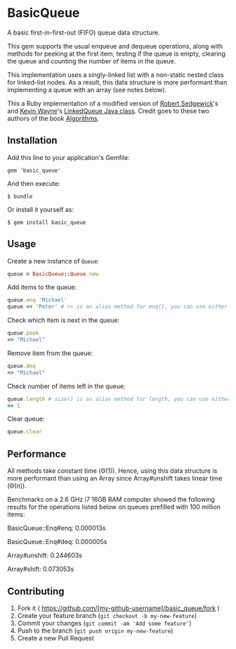 # BasicQueue

A basic first-in-first-out (FIFO) queue data structure.

This gem supports the usual enqueue and dequeue operations, along with methods for peeking at the first item, testing if the queue is empty, clearing the queue and counting the number of items in the queue.

This implementation uses a singly-linked list with a non-static nested class for linked-list nodes. As a result, this data structure is more performant than implementing a queue with an array (see notes below).

This a Ruby implementation of a modified version of [Robert Sedgewick](http://www.cs.princeton.edu/~rs/)'s and [Kevin Wayne](http://www.cs.princeton.edu/~wayne/contact/)'s [LinkedQueue Java class](http://algs4.cs.princeton.edu/13stacks/LinkedQueue.java.html). Credit goes to these two authors of the book [Algorithms](http://www.amazon.com/gp/product/032157351X/ref=as_li_qf_sp_asin_il_tl?ie=UTF8&tag=algs4-20&linkCode=as2&camp=1789&creative=9325&creativeASIN=032157351X).

## Installation

Add this line to your application's Gemfile:

    gem 'basic_queue'

And then execute:

    $ bundle

Or install it yourself as:

    $ gem install basic_queue

## Usage

Create a new instance of `Queue`:

```ruby
queue = BasicQueue::Queue.new
```

Add items to the queue:
```ruby
queue.enq 'Michael'
queue << 'Peter' # << is an alias method for enq(), you can use either method
```

Check which item is next in the queue:
```ruby
queue.peek
=> "Michael"
```

Remove item from the queue:
```ruby
queue.deq
=> "Michael"
```

Check number of items left in the queue:
```ruby
queue.length # size() is an alias method for length, you can use either method
=> 1
```

Clear queue:
```ruby
queue.clear
```

## Performance

All methods take constant time (Θ(1)). Hence, using this data structure is more performant than using an Array since Array#unshift takes linear time (Θ(n)).

Benchmarks on a 2.6 GHz i7 16GB RAM computer showed the following results for the operations listed below on queues prefilled with 100 million items:


BasicQueue::Enq#enq: 0.000013s

BasicQueue::Enq#deq: 0.000005s

Array#unshift: 0.244603s

Array#shift: 0.073053s

## Contributing

1. Fork it ( https://github.com/[my-github-username]/basic_queue/fork )
2. Create your feature branch (`git checkout -b my-new-feature`)
3. Commit your changes (`git commit -am 'Add some feature'`)
4. Push to the branch (`git push origin my-new-feature`)
5. Create a new Pull Request
